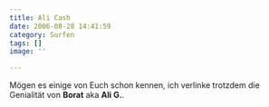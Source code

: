 ```yaml
---
title: Ali Cash
date: 2006-08-28 14:41:59
category: Surfen
tags: []
image: ''

---
```


Mögen es einige von Euch schon kennen, ich verlinke trotzdem die Genialität von **Borat** aka **Ali G.**.
